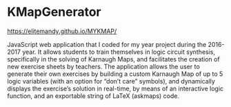 # KMapGenerator

https://elitemandy.github.io/MYKMAP/

JavaScript web application that I coded for my year project during the 2016-2017 year. It allows students to train themselves in logic circuit synthesis, specifically in the solving of Karnaugh Maps, and facilitates the creation of new exercise sheets by teachers. The application allows the user to generate their own exercises by building a custom Karnaugh Map of up to 5 logic variables (with an option for “don’t care” symbols), and dynamically displays the exercise’s solution in real-time, by means of an interactive logic function, and an exportable string of LaTeX (askmaps) code.
